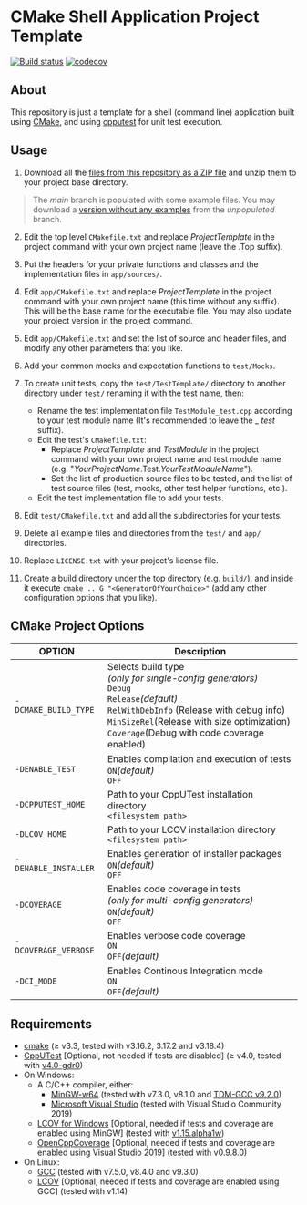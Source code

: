 
CMake Shell Application Project Template
===========
[![Build status](https://ci.appveyor.com/api/projects/status/823njdu3qfdg7ddh/branch/main?svg=true)](https://ci.appveyor.com/project/jgonzalezdr/projecttemplateshellapp/branch/main)
[![codecov](https://codecov.io/gh/jgonzalezdr/ProjectTemplateShellApp/branch/main/graph/badge.svg)](https://codecov.io/gh/jgonzalezdr/ProjectTemplateShellApp)
## About

This repository is just a template for a shell (command line) application built using [CMake](https://cmake.org/), and using [cpputest](http://cpputest.github.io/) for unit test execution.

## Usage

1.  Download all the [files from this repository as a ZIP file](https://github.com/jgonzalezdr/projecttemplateshellapp/archive/main.zip) and unzip them to your project base directory.

> The _main_ branch is populated with some example files. You may download a [version without any examples](https://github.com/jgonzalezdr/projecttemplateshellapp/archive/unpopulated.zip) from the _unpopulated_ branch.

2. Edit the top level `CMakefile.txt` and replace _ProjectTemplate_ in the project command with your own project name (leave the .Top suffix).

3. Put the headers for your private functions and classes and the implementation files in `app/sources/`.

4. Edit `app/CMakefile.txt` and replace _ProjectTemplate_ in the project command with your own project name (this time without any suffix). This will be the base name for the executable file. You may also update your project version in the project command.

5. Edit `app/CMakefile.txt` and set the list of source and header files, and modify any other parameters that you like.

6. Add your common mocks and expectation functions to `test/Mocks`. 

7. To create unit tests, copy the `test/TestTemplate/` directory to another directory under `test/` renaming it with the test name, then:
   - Rename the test implementation file `TestModule_test.cpp` according to your test module name (It's recommended to leave the _ _test_ suffix).
   - Edit the test's `CMakefile.txt`:
       - Replace _ProjectTemplate_ and _TestModule_ in the project command with your own project name and test module name (e.g. "_YourProjectName_.Test._YourTestModuleName_").
       - Set the list of production source files to be tested, and the list of test source files (test, mocks, other test helper functions, etc.).
   - Edit the test implementation file to add your tests.

8. Edit `test/CMakefile.txt` and add all the subdirectories for your tests.

9. Delete all example files and directories from the `test/` and `app/` directories.

10. Replace `LICENSE.txt` with your project's license file.

11. Create a build directory under the top directory (e.g. `build/`), and inside it execute `cmake .. G "<GeneratorOfYourChoice>"` (add any other configuration options that you like).

## CMake Project Options

| OPTION                | Description |
| -                     | - |
| `-DCMAKE_BUILD_TYPE`  | Selects build type<br>_(only for single-config generators)_<br>`Debug`<br>`Release`_(default)_<br>`RelWithDebInfo` (Release with debug info)<br>`MinSizeRel`(Release with size optimization)<br> `Coverage`(Debug with code coverage enabled) |
| `-DENABLE_TEST`       | Enables compilation and execution of tests<br>`ON`_(default)_<br>`OFF` |
| `-DCPPUTEST_HOME`     | Path to your CppUTest installation directory<br>`<filesystem path>` |
| `-DLCOV_HOME`         | Path to your LCOV installation directory<br>`<filesystem path>` |
| `-DENABLE_INSTALLER`  | Enables generation of installer packages<br>`ON`_(default)_<br>`OFF` |
| `-DCOVERAGE`          | Enables code coverage in tests<br>_(only for multi-config generators)_<br>`ON`_(default)_<br>`OFF` |
| `-DCOVERAGE_VERBOSE`  | Enables verbose code coverage<br>`ON`<br>`OFF`_(default)_ |
| `-DCI_MODE`           | Enables Continous Integration mode<br>`ON`<br>`OFF`_(default)_ |

## Requirements

- [cmake](https://cmake.org/) (≥ v3.3, tested with v3.16.2, 3.17.2 and v3.18.4)
- [CppUTest](http://cpputest.github.io/) [Optional, not needed if tests are disabled] (≥ v4.0, tested with [v4.0-gdr0](https://github.com/jgonzalezdr/cpputest/releases/tag/v4.0-gdr0))
- On Windows:
  - A C/C++ compiler, either:
    - [MinGW-w64](https://sourceforge.net/projects/mingw-w64/) (tested with v7.3.0, v8.1.0 and [TDM-GCC v9.2.0](https://jmeubank.github.io/tdm-gcc/download/))
    - [Microsoft Visual Studio](https://www.visualstudio.com/es/downloads/) (tested with Visual Studio Community 2019)
  - [LCOV for Windows](https://github.com/jgonzalezdr/lcov/releases) [Optional, needed if tests and coverage are enabled using MinGW] (tested with [v1.15.alpha1w](https://github.com/jgonzalezdr/lcov/releases/download/v1.15.alpha1w/lcov-v1.15.alpha1w.zip))
  - [OpenCppCoverage](https://github.com/OpenCppCoverage/OpenCppCoverage) [Optional, needed if tests and coverage are enabled using Visual Studio 2019] (tested with v0.9.8.0)
- On Linux:
  - [GCC](https://gcc.gnu.org/) (tested with v7.5.0, v8.4.0 and v9.3.0)
  - [LCOV](http://ltp.sourceforge.net/coverage/lcov.php) [Optional, needed if tests and coverage are enabled using GCC] (tested with v1.14)
